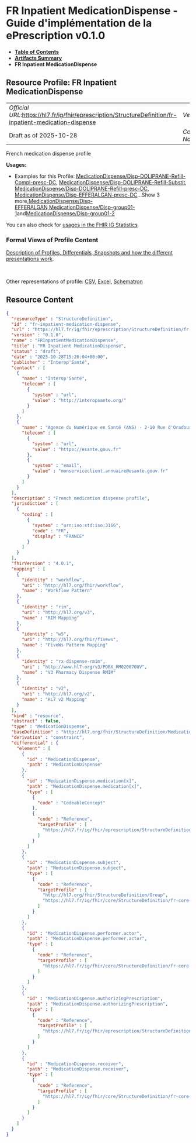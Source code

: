 # FR Inpatient MedicationDispense - Guide d'implémentation de la ePrescription v0.1.0

* [**Table of Contents**](toc.md)
* [**Artifacts Summary**](artifacts.md)
* **FR Inpatient MedicationDispense**

## Resource Profile: FR Inpatient MedicationDispense 

| | |
| :--- | :--- |
| *Official URL*:https://hl7.fr/ig/fhir/eprescription/StructureDefinition/fr-inpatient-medication-dispense | *Version*:0.1.0 |
| Draft as of 2025-10-28 | *Computable Name*:FRInpatientMedicationDispense |

 
French medication dispense profile 

**Usages:**

* Examples for this Profile: [MedicationDispense/Disp-DOLIPRANE-Refill-Compl-presc-DC](MedicationDispense-Disp-DOLIPRANE-Refill-Compl-presc-DC.md), [MedicationDispense/Disp-DOLIPRANE-Refill-Substit](MedicationDispense-Disp-DOLIPRANE-Refill-Substit.md), [MedicationDispense/Disp-DOLIPRANE-Refill-presc-DC](MedicationDispense-Disp-DOLIPRANE-Refill-presc-DC.md), [MedicationDispense/Disp-EFFERALGAN-presc-DC](MedicationDispense-Disp-EFFERALGAN-presc-DC.md)...Show 3 more,[MedicationDispense/Disp-EFFERALGAN](MedicationDispense-Disp-EFFERALGAN.md),[MedicationDispense/Disp-group01-1](MedicationDispense-Disp-group01-1.md)and[MedicationDispense/Disp-group01-2](MedicationDispense-Disp-group01-2.md)

You can also check for [usages in the FHIR IG Statistics](https://packages2.fhir.org/xig/ans.fhir.fr.eprescription|current/StructureDefinition/fr-inpatient-medication-dispense)

### Formal Views of Profile Content

 [Description of Profiles, Differentials, Snapshots and how the different presentations work](http://build.fhir.org/ig/FHIR/ig-guidance/readingIgs.html#structure-definitions). 

 

Other representations of profile: [CSV](StructureDefinition-fr-inpatient-medication-dispense.csv), [Excel](StructureDefinition-fr-inpatient-medication-dispense.xlsx), [Schematron](StructureDefinition-fr-inpatient-medication-dispense.sch) 



## Resource Content

```json
{
  "resourceType" : "StructureDefinition",
  "id" : "fr-inpatient-medication-dispense",
  "url" : "https://hl7.fr/ig/fhir/eprescription/StructureDefinition/fr-inpatient-medication-dispense",
  "version" : "0.1.0",
  "name" : "FRInpatientMedicationDispense",
  "title" : "FR Inpatient MedicationDispense",
  "status" : "draft",
  "date" : "2025-10-28T15:26:04+00:00",
  "publisher" : "Interop'Santé",
  "contact" : [
    {
      "name" : "Interop'Santé",
      "telecom" : [
        {
          "system" : "url",
          "value" : "http://interopsante.org/"
        }
      ]
    },
    {
      "name" : "Agence du Numérique en Santé (ANS) - 2-10 Rue d'Oradour-sur-Glane, 75015 Paris",
      "telecom" : [
        {
          "system" : "url",
          "value" : "https://esante.gouv.fr"
        },
        {
          "system" : "email",
          "value" : "monserviceclient.annuaire@esante.gouv.fr"
        }
      ]
    }
  ],
  "description" : "French medication dispense profile",
  "jurisdiction" : [
    {
      "coding" : [
        {
          "system" : "urn:iso:std:iso:3166",
          "code" : "FR",
          "display" : "FRANCE"
        }
      ]
    }
  ],
  "fhirVersion" : "4.0.1",
  "mapping" : [
    {
      "identity" : "workflow",
      "uri" : "http://hl7.org/fhir/workflow",
      "name" : "Workflow Pattern"
    },
    {
      "identity" : "rim",
      "uri" : "http://hl7.org/v3",
      "name" : "RIM Mapping"
    },
    {
      "identity" : "w5",
      "uri" : "http://hl7.org/fhir/fivews",
      "name" : "FiveWs Pattern Mapping"
    },
    {
      "identity" : "rx-dispense-rmim",
      "uri" : "http://www.hl7.org/v3/PORX_RM020070UV",
      "name" : "V3 Pharmacy Dispense RMIM"
    },
    {
      "identity" : "v2",
      "uri" : "http://hl7.org/v2",
      "name" : "HL7 v2 Mapping"
    }
  ],
  "kind" : "resource",
  "abstract" : false,
  "type" : "MedicationDispense",
  "baseDefinition" : "http://hl7.org/fhir/StructureDefinition/MedicationDispense",
  "derivation" : "constraint",
  "differential" : {
    "element" : [
      {
        "id" : "MedicationDispense",
        "path" : "MedicationDispense"
      },
      {
        "id" : "MedicationDispense.medication[x]",
        "path" : "MedicationDispense.medication[x]",
        "type" : [
          {
            "code" : "CodeableConcept"
          },
          {
            "code" : "Reference",
            "targetProfile" : [
              "https://hl7.fr/ig/fhir/eprescription/StructureDefinition/fr-medication"
            ]
          }
        ]
      },
      {
        "id" : "MedicationDispense.subject",
        "path" : "MedicationDispense.subject",
        "type" : [
          {
            "code" : "Reference",
            "targetProfile" : [
              "http://hl7.org/fhir/StructureDefinition/Group",
              "https://hl7.fr/ig/fhir/core/StructureDefinition/fr-core-patient"
            ]
          }
        ]
      },
      {
        "id" : "MedicationDispense.performer.actor",
        "path" : "MedicationDispense.performer.actor",
        "type" : [
          {
            "code" : "Reference",
            "targetProfile" : [
              "https://hl7.fr/ig/fhir/core/StructureDefinition/fr-core-practitioner"
            ]
          }
        ]
      },
      {
        "id" : "MedicationDispense.authorizingPrescription",
        "path" : "MedicationDispense.authorizingPrescription",
        "type" : [
          {
            "code" : "Reference",
            "targetProfile" : [
              "https://hl7.fr/ig/fhir/eprescription/StructureDefinition/fr-inpatient-medicationrequest"
            ]
          }
        ]
      },
      {
        "id" : "MedicationDispense.receiver",
        "path" : "MedicationDispense.receiver",
        "type" : [
          {
            "code" : "Reference",
            "targetProfile" : [
              "https://hl7.fr/ig/fhir/core/StructureDefinition/fr-core-practitioner"
            ]
          }
        ]
      }
    ]
  }
}

```
